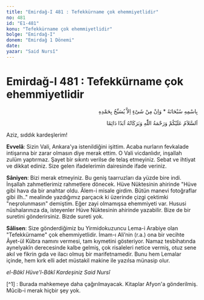 ```yaml
---
title: "Emirdağ-I 481 : Tefekkürname çok ehemmiyetlidir"
no: 481
id: "E1-481"
konu: "Tefekkürname çok ehemmiyetlidir"
bolge: "Emirdağ-I"
donem: "Emirdağ 1 Dönemi"
date: 
yazar: "Said Nursî"
---
```


# Emirdağ-I 481 : Tefekkürname çok ehemmiyetlidir

<p class="arabic" dir="rtl" title="Meal: “Subhân Allah’ın adıyla” * “Hiçbir şey yoktur ki O'nu hamd ile tesbih etmesin” [İsrâ 17:44]">بِاسْمِهِ سُبْحَانَهُ * وَاِنْ مِنْ شَىْءٍ اِلاَّ يُسَبِّحُ بِحَمْدِهِ</p>

<p class="arabic" dir="rtl" title="Meal: “Allah’ın selâmı, rahmeti ve bereketleri, ebedî ve dâimî olarak üzerinize olsun.”">اَلسَّلاَمُ عَلَيْكُمْ وَرَحْمَةُ اللّٰهِ وَبَرَكَاتُهُ اَبَدًا دَائِمًا</p>

Aziz, sıddık kardeşlerim!

**Evvelâ**: Sizin Vali, Ankara'ya istenildiğini işittim. Acaba nurların fevkalade intişarına bir zarar olmasın diye merak ettim. O Vali vicdanlıdır, inşallah zulüm yaptırmaz. Şayet bir sıkıntı verilse de telaş etmeyiniz. Sebat ve ihtiyat ve dikkat ediniz. Size gelen ifadelerimin dairesinde ifade veriniz.

**Sâniyen**: Bizi merak etmeyiniz. Bu geniş taarruzları da yüzde bire indi. İnşallah zahmetlerimiz rahmetlere dönecek. Hüve Nüktesinin ahirinde "Hüve gibi hava da bir anahtar oldu. Âlem-i misale girdim. Bütün manevi fotoğraflar gibi ilh.." mealinde yazdığımız parçacık ki üzerinde çizgi çektimki "neşrolunmasın" demiştim. Eğer zayi olmamışsa ehemmiyeti var. Hususi nüshalarınıza da, isteyenler Hüve Nüktesinin ahirinde yazabilir. Bize de bir suretini gönderirsiniz. Bizde sureti yok.

**Sâlisen**: Size gönderdiğimiz bu Yirmidokuzuncu Lema-i Arabiye olan "Tefekkürname" çok ehemmiyetlidir. İmam-ı Ali’nin (r.a.) ona bir vecihte Âyet-ül Kübra namını vermesi, tam kıymetini gösteriyor. Namaz tesbihatında aynelyakîn derecesinde kalbe gelmiş, çok risaleleri netice vermiş, otuz sene akıl ve fikrin gıda ve ilacı olmuş bir marifetnamedir. Bunu hem Lemalar içinde, hem kırk elli adet müstakil makine ile yazılsa münasip olur.

*el-Bâkî Hüve’l-Bâkî*
*Kardeşiniz*
*Said Nursî*

[^1] : Burada mahkemeye daha çağırılmayacak. Kitaplar Afyon'a gönderilmiş. Mûcib-i merak hiçbir şey yok.
